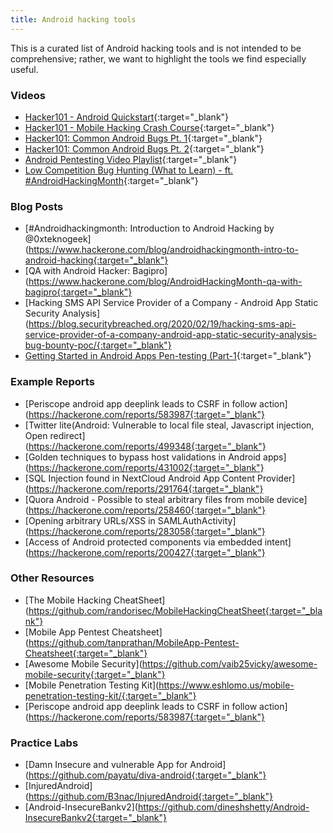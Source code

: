 ```yaml
---
title: Android hacking tools
---
```


This is a curated list of Android hacking tools and is not intended to be comprehensive; rather, we want to highlight the tools we find especially useful.

### Videos
- [Hacker101 - Android Quickstart](https://www.youtube.com/watch?v=y0O3sCX9ftM){:target="_blank"}
- [Hacker101 - Mobile Hacking Crash Course](https://www.youtube.com/watch?v=hKF89TXttnw){:target="_blank"}
- [Hacker101: Common Android Bugs Pt. 1](https://www.youtube.com/watch?v=sQ_34dI_geU){:target="_blank"}
- [Hacker101: Common Android Bugs Pt. 2](https://www.youtube.com/watch?v=tt1f4pcI0jo){:target="_blank"}
- [Android Pentesting Video Playlist](https://www.youtube.com/playlist?list=PLgnrksnL_Rn09gGTTLgi-FL7HxPOoDk3R){:target="_blank"}
- [Low Competition Bug Hunting (What to Learn) - ft. #AndroidHackingMonth](https://www.youtube.com/watch?v=Pkd_j31Jtfc){:target="_blank"}

### Blog Posts
- [#Androidhackingmonth: Introduction to Android Hacking by @0xteknogeek](https://www.hackerone.com/blog/androidhackingmonth-intro-to-android-hacking{:target="_blank"}
- [QA with Android Hacker: Bagipro](https://www.hackerone.com/blog/AndroidHackingMonth-qa-with-bagipro{:target="_blank"}
- [Hacking SMS API Service Provider of a Company - Android App Static Security Analysis](https://blog.securitybreached.org/2020/02/19/hacking-sms-api-service-provider-of-a-company-android-app-static-security-analysis-bug-bounty-poc/{:target="_blank"}
- [Getting Started in Android Apps Pen-testing (Part-1](https://blog.securitybreached.org/2020/03/17/getting-started-in-android-apps-pentesting/){:target="_blank"}

### Example Reports
- [Periscope android app deeplink leads to CSRF in follow action](https://hackerone.com/reports/583987{:target="_blank"}
- [Twitter lite(Android: Vulnerable to local file steal, Javascript injection, Open redirect](https://hackerone.com/reports/499348{:target="_blank"}
- [Golden techniques to bypass host validations in Android apps](https://hackerone.com/reports/431002{:target="_blank"}
- [SQL Injection found in NextCloud Android App Content Provider](https://hackerone.com/reports/291764{:target="_blank"}
- [Quora Android - Possible to steal arbitrary files from mobile device](https://hackerone.com/reports/258460{:target="_blank"}
- [Opening arbitrary URLs/XSS in SAMLAuthActivity](https://hackerone.com/reports/283058{:target="_blank"}
- [Access of Android protected components via embedded intent](https://hackerone.com/reports/200427{:target="_blank"}

### Other Resources
- [The Mobile Hacking CheatSheet](https://github.com/randorisec/MobileHackingCheatSheet{:target="_blank"}
- [Mobile App Pentest Cheatsheet](https://github.com/tanprathan/MobileApp-Pentest-Cheatsheet{:target="_blank"}
- [Awesome Mobile Security](https://github.com/vaib25vicky/awesome-mobile-security{:target="_blank"}
- [Mobile Penetration Testing Kit](https://www.eshlomo.us/mobile-penetration-testing-kit/{:target="_blank"}
- [Periscope android app deeplink leads to CSRF in follow action](https://hackerone.com/reports/583987{:target="_blank"}

### Practice Labs
- [Damn Insecure and vulnerable App for Android](https://github.com/payatu/diva-android{:target="_blank"}
- [InjuredAndroid](https://github.com/B3nac/InjuredAndroid{:target="_blank"}
- [Android-InsecureBankv2](https://github.com/dineshshetty/Android-InsecureBankv2{:target="_blank"}
